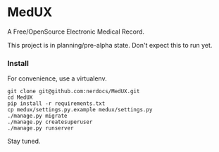 # MedUX

A Free/OpenSource Electronic Medical Record.

This project is in planning/pre-alpha state. Don't expect this to run yet.


### Install

For convenience, use a virtualenv.

    git clone git@github.com:nerdocs/MedUX.git
    cd MedUX
    pip install -r requirements.txt
    cp medux/settings.py.example medux/settings.py
    ./manage.py migrate
    ./manage.py createsuperuser
    ./manage.py runserver

Stay tuned.
